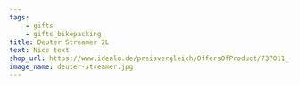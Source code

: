 ```yaml
---
tags:
    - gifts
    - gifts_bikepacking
title: Deuter Streamer 2L
text: Nice text
shop_url: https://www.idealo.de/preisvergleich/OffersOfProduct/737011_-streamer-2-0-l-transparent-deuter.html
image_name: deuter-streamer.jpg
---
```

